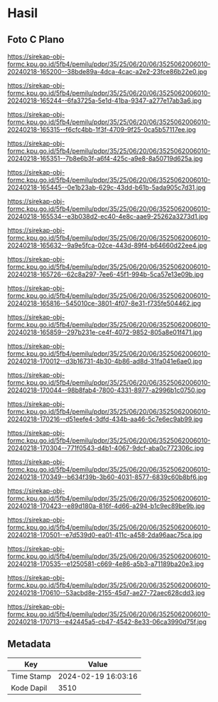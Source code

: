 # Hasil

## Foto C Plano

https://sirekap-obj-formc.kpu.go.id/5fb4/pemilu/pdpr/35/25/06/20/06/3525062006010-20240218-165200--38bde89a-4dca-4cac-a2e2-23fce86b22e0.jpg

https://sirekap-obj-formc.kpu.go.id/5fb4/pemilu/pdpr/35/25/06/20/06/3525062006010-20240218-165244--6fa3725a-5e1d-41ba-9347-a277e17ab3a6.jpg

https://sirekap-obj-formc.kpu.go.id/5fb4/pemilu/pdpr/35/25/06/20/06/3525062006010-20240218-165315--f6cfc4bb-1f3f-4709-9f25-0ca5b57117ee.jpg

https://sirekap-obj-formc.kpu.go.id/5fb4/pemilu/pdpr/35/25/06/20/06/3525062006010-20240218-165351--7b8e6b3f-a6f4-425c-a9e8-8a50719d625a.jpg

https://sirekap-obj-formc.kpu.go.id/5fb4/pemilu/pdpr/35/25/06/20/06/3525062006010-20240218-165445--0e1b23ab-629c-43dd-b61b-5ada905c7d31.jpg

https://sirekap-obj-formc.kpu.go.id/5fb4/pemilu/pdpr/35/25/06/20/06/3525062006010-20240218-165534--e3b038d2-ec40-4e8c-aae9-25262a3273d1.jpg

https://sirekap-obj-formc.kpu.go.id/5fb4/pemilu/pdpr/35/25/06/20/06/3525062006010-20240218-165632--9a9e5fca-02ce-443d-89f4-b64660d22ee4.jpg

https://sirekap-obj-formc.kpu.go.id/5fb4/pemilu/pdpr/35/25/06/20/06/3525062006010-20240218-165726--62c8a297-7ee6-45f1-994b-5ca57e13e09b.jpg

https://sirekap-obj-formc.kpu.go.id/5fb4/pemilu/pdpr/35/25/06/20/06/3525062006010-20240218-165816--545010ce-3801-4f07-8e31-f735fe504462.jpg

https://sirekap-obj-formc.kpu.go.id/5fb4/pemilu/pdpr/35/25/06/20/06/3525062006010-20240218-165859--297b231e-ce4f-4072-9852-805a8e01f471.jpg

https://sirekap-obj-formc.kpu.go.id/5fb4/pemilu/pdpr/35/25/06/20/06/3525062006010-20240218-170012--d3b16731-4b30-4b86-ad8d-31fa041e6ae0.jpg

https://sirekap-obj-formc.kpu.go.id/5fb4/pemilu/pdpr/35/25/06/20/06/3525062006010-20240218-170044--98b8fab4-7800-4331-8977-a2996b1c0750.jpg

https://sirekap-obj-formc.kpu.go.id/5fb4/pemilu/pdpr/35/25/06/20/06/3525062006010-20240218-170216--d51eefe4-3dfd-434b-aa46-5c7e6ec9ab99.jpg

https://sirekap-obj-formc.kpu.go.id/5fb4/pemilu/pdpr/35/25/06/20/06/3525062006010-20240218-170304--771f0543-d4b1-4067-9dcf-aba0c772306c.jpg

https://sirekap-obj-formc.kpu.go.id/5fb4/pemilu/pdpr/35/25/06/20/06/3525062006010-20240218-170349--b634f39b-3b60-4031-8577-6839c60b8bf6.jpg

https://sirekap-obj-formc.kpu.go.id/5fb4/pemilu/pdpr/35/25/06/20/06/3525062006010-20240218-170423--e89d180a-816f-4d66-a294-b1c9ec89be9b.jpg

https://sirekap-obj-formc.kpu.go.id/5fb4/pemilu/pdpr/35/25/06/20/06/3525062006010-20240218-170501--e7d539d0-ea01-411c-a458-2da96aac75ca.jpg

https://sirekap-obj-formc.kpu.go.id/5fb4/pemilu/pdpr/35/25/06/20/06/3525062006010-20240218-170535--e1250581-c669-4e86-a5b3-a71189ba20e3.jpg

https://sirekap-obj-formc.kpu.go.id/5fb4/pemilu/pdpr/35/25/06/20/06/3525062006010-20240218-170610--53acbd8e-2155-45d7-ae27-72aec628cdd3.jpg

https://sirekap-obj-formc.kpu.go.id/5fb4/pemilu/pdpr/35/25/06/20/06/3525062006010-20240218-170713--e42445a5-cb47-4542-8e33-06ca3990d75f.jpg


## Metadata

| Key        | Value               |
| ---------- | ------------------- |
| Time Stamp | 2024-02-19 16:03:16 |
| Kode Dapil | 3510                |



